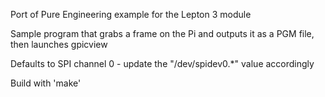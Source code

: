 Port of Pure Engineering example for the Lepton 3 module

Sample program that grabs a frame on the Pi and outputs it as a PGM file, then launches gpicview

Defaults to SPI channel 0 - update the "/dev/spidev0.*" value accordingly

Build with 'make'

